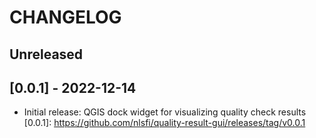 # CHANGELOG

## Unreleased

## [0.0.1] - 2022-12-14

- Initial release: QGIS dock widget for visualizing quality check results
[0.0.1]: https://github.com/nlsfi/quality-result-gui/releases/tag/v0.0.1
